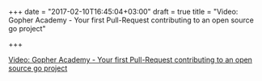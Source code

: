 +++
date = "2017-02-10T16:45:04+03:00"
draft = true
title = "Video: Gopher Academy - Your first Pull-Request contributing to an open source go project"

+++

<p><a href="https://www.bigmarker.com/gopheracademy/Your-First-PR-Contributing-to-an-Open-Source-Go-Project">Video: Gopher Academy - Your first Pull-Request contributing to an open source go project</a></p>
